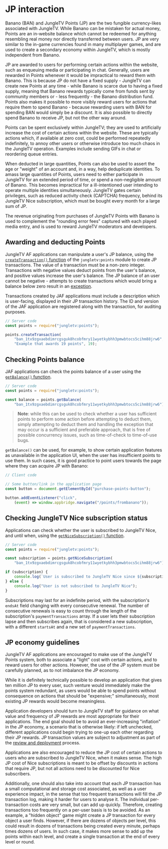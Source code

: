 # JP interaction

Banano (BAN) and JungleTV Points (JP) are the two fungible currency-likes associated with JungleTV.
While Banano can be mistaken for actual money, Points are an in-website balance which cannot be redeemed for anything resembling real money nor directly transferred between users.
JP are very similar to the in-game currencies found in many multiplayer games, and are used to create a secondary economy within JungleTV, which is mostly independent from Banano.

JP are awarded to users for performing certain actions within the website, such as enqueuing media or participating in chat.
Generally, users are rewarded in Points whenever it would be impractical to reward them with Banano.
This is because JP do not have a fixed supply - JungleTV can create new Points at any time - while Banano is scarce due to having a fixed supply, meaning that Banano rewards typically come from funds sent by community members or - less frequently - the Banano distribution fund.
Points also makes it possible to more visibly reward users for actions that require them to spend Banano - because rewarding users with BAN for spending BAN would simply be a discount.
It is also possible to directly spend Banano to receive JP, but not the other way around.

Points can be spent exclusively within JungleTV; they are used to artificially increase the cost of certain actions within the website.
These are typically actions which, if available at zero cost, could be performed repeatedly indefinitely, to annoy other users or otherwise introduce too much chaos in the JungleTV operation.
Examples include sending GIFs in chat or reordering queue entries.

When deducted in large quantities, Points can also be used to assert the age or "weight" of an account and, in a way, help deduplicate identities.
To amass large quantities of Points, users need to either participate in JungleTV for an extended period of time, or spend a non-negligible amount of Banano.
This becomes impractical for a ill-intentioned user intending to operate multiple identities simultaneously.
JungleTV gates certain privileges, such as reduced activity check (CAPTCHA) frequency, behind its JungleTV Nice subscription, which must be bought every month for a large sum of JP.

The revenue originating from purchases of JungleTV Points with Banano is used to complement the "rounding error fees" captured with each played media entry, and is used to reward JungleTV moderators and developers.

## Awarding and deducting Points

JungleTV AF applications can manipulate a user's JP balance, using the [`createTransaction()` function](../reference/server/jungletv_points.md#createtransaction) of the `jungletv:points` module to create JP transactions.
The value of a transaction must be a non-zero integer.
Transactions with negative values deduct points from the user's balance, and positive values increase the user's balance.
The JP balance of an user cannot be negative - attempts to create transactions which would bring a balance below zero result in an [exception](../reference/server/jungletv_points.md#exceptions).

Transactions created by JAF applications must include a description which is user-facing, displayed in their JP transaction history.
The ID and version of the JAF application are registered along with the transaction, for auditing purposes.

```js
// Server code
const points = require("jungletv:points");

points.createTransaction(
    "ban_1tx9zgxaebdimrcgsguk8hcobfmry11wyetkybhh3pmwbtocs5cihm88jrw6",
    "Example that awards 19 points", 19);
```

## Checking Points balance

JAF applications can check the points balance of a user using the [`getBalance()` function](../reference/server/jungletv_points.md#getbalance).

```js
// Server code
const points = require("jungletv:points");

const balance = points.getBalance(
    "ban_1tx9zgxaebdimrcgsguk8hcobfmry11wyetkybhh3pmwbtocs5cihm88jrw6");
```

> **Note**: while this can be used to check whether a user has sufficient points to perform some action before attempting to deduct them, simply attempting to deduct them and handling the exception that may occur is a sufficient and preferable approach, that is free of possible concurrency issues, such as time-of-check to time-of-use bugs.

`getBalance()` can be used, for example, to show certain application features as unavailable in the application UI, when the user has insufficient points to use them.
In such cases, it is good practice to point users towards the page where they can acquire JP with Banano:

```js
// Client code

// Some button/link in the application page
const button = document.getElementById("purchase-points-button");

button.addEventListener("click",
    (event) => window.appbridge.navigate("/points/frombanano"));
```

## Checking JungleTV Nice subscription status

Applications can check whether the user is subscribed to JungleTV Nice, and until when, using the [`getNiceSubscription()` function](../reference/server/jungletv_points.md#getnicesubscription).

```js
// Server code
const points = require("jungletv:points");

const subscription = points.getNiceSubscription(
    "ban_1tx9zgxaebdimrcgsguk8hcobfmry11wyetkybhh3pmwbtocs5cihm88jrw6");

if (subscription) {
    console.log(`User is subscribed to JungleTV Nice since ${subscription.startsAt}`);
} else {
    console.log("User is not subscribed to JungleTV Nice");
}
```

Subscriptions may last for an indefinite period, with the subscription's `endsAt` field changing with every consecutive renewal.
The number of consecutive renewals is easy to count through the length of the subscription's `paymentTransactions` array.
If a user lets their subscription lapse and then subscribes again, that is considered a new subscription, with a different `startsAt` and a new set of `paymentTransactions`.

## JP economy guidelines

JungleTV AF applications are encouraged to make use of the JungleTV Points system, both to associate a "light" cost with certain actions, and to reward users for other actions.
However, the use of the JP system must be carefully planned, as to not imbalance the JP economy.

While it is definitely technically possible to develop an application that gives ten million JP to every user, such venture would immediately make the points system redundant, as users would be able to spend points without consequence on actions that should be "expensive;" simultaneously, most existing JP rewards would become meaningless.

Application developers should turn to JungleTV staff for guidance on what value and frequency of JP rewards are most appropriate for their applications.
The end goal should be to avoid an ever-increasing "inflation" in the JP economy, a scenario that is otherwise likely: if left unchecked, different applications could begin trying to one-up each other regarding their JP rewards.
JP transaction values are subject to adjustment as part of the [review and deployment](./review_deployment.md) process.

Applications are also encouraged to reduce the JP cost of certain actions to users who are subscribed to JungleTV Nice, when it makes sense.
The high JP cost of Nice subscriptions is meant to be offset by discounts in actions that require JP, but not all actions need to be discounted for Nice subscribers.

Additionally, one should also take into account that each JP transaction has a small computational and storage cost associated, as well as a user experience impact, in the sense that too frequent transactions will fill the JP transaction log, making it harder for users to analyse it.
The individual per-transaction costs are very small, but can add up quickly.
Therefore, creating transactions too frequently on a per-user basis is to be avoided.
As an example, a "hidden object" game might create a JP transaction for every object a user finds.
However, if there are dozens of objects per level, this could result in dozens of transactions being created every minute, perhaps times dozens of users.
In such case, it makes more sense to add up the points within each level, and create a single transaction at the end of every level or round.
